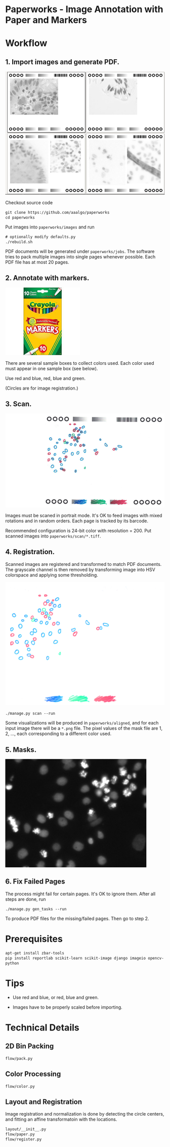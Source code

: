 Paperworks - Image Annotation with Paper and Markers
====================================================

# Workflow

## 1. Import images and generate PDF.
![PDF](doc/pdf.jpg)	

Checkout source code
```
git clone https://github.com/aaalgo/paperworks
cd paperworks
```
Put images into `paperworks/images` and run
```
# optionally modify defaults.py
./rebuild.sh
```
PDF documents will be generated under `paperworks/jobs`.
The software tries to pack multiple images into single pages
whenever possible.  Each PDF file has at most 20 pages.

## 2. Annotate with markers.
![marker](doc/marker.jpg)

There are several sample boxes to collect colors used.
Each color used must appear in one sample box (see below).

Use red and blue, red, blue and green.

(Circles are for image registration.)

## 3. Scan.
![scan](doc/scan.jpg)

Images must be scaned in portrait mode.  It's OK to feed images with
mixed rotations and in random orders.  Each page is tracked by its
barcode.

Recommended configuration is 24-bit color with resolution = 200.
Put scanned images into `paperworks/scan/*.tiff`.

## 4. Registration.
Scanned images are registered and transformed to match PDF documents.
The grayscale channel is then removed by transforming image into
HSV colorspace and applying some thresholding.


![transform](doc/color.jpg)

```
./manage.py scan --run
```
Some visualizations will be produced in `paperworks/aligned`, and for
each input image there will be a `*.png` file.  The pixel values of the
mask file are 1, 2, ..., each corresponding to a different color used.

## 5. Masks.
![mask](doc/mask.gif)

## 6. Fix Failed Pages

The process might fail for certain pages.  It's OK to ignore them.
After all steps are done, run

```
./manage.py gen_tasks --run
```

To produce PDF files for the missing/failed pages.  Then go to step 2.



# Prerequisites
```
apt-get install zbar-tools
pip install reportlab scikit-learn scikit-image django imageio opencv-python
```

# Tips

- Use red and blue, or red, blue and green.

- Images have to be properly scaled before importing.

# Technical Details

## 2D Bin Packing
```
flow/pack.py
```

## Color Processing
```
flow/color.py
```
## Layout and Registration

Image registration and normalization is done by detecting the
circle centers, and fitting an affine transformatoin with the locations.

```
layout/__init__.py
flow/paper.py
flow/register.py
```

